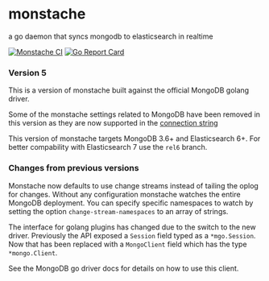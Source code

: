 # monstache
a go daemon that syncs mongodb to elasticsearch in realtime

[![Monstache CI](https://github.com/rwynn/monstache/workflows/Monstache%20CI/badge.svg?branch=rel5)](https://github.com/rwynn/monstache/actions?query=branch%3Arel5)
[![Go Report Card](https://goreportcard.com/badge/github.com/rwynn/monstache)](https://goreportcard.com/report/github.com/rwynn/monstache)

### Version 5

This is a version of monstache built against the official MongoDB golang driver.

Some of the monstache settings related to MongoDB have been removed in this version as they are now supported in the 
[connection string](https://github.com/mongodb/mongo-go-driver/blob/v1.0.0/x/network/connstring/connstring.go)

This version of monstache targets MongoDB 3.6+ and Elasticsearch 6+. For better compability with Elasticsearch 7 use
the `rel6` branch.

### Changes from previous versions

Monstache now defaults to use change streams instead of tailing the oplog for changes.  Without any configuration
monstache watches the entire MongoDB deployment.  You can specify specific namespaces to watch by setting the option
`change-stream-namespaces` to an array of strings.

The interface for golang plugins has changed due to the switch to the new driver. Previously the API exposed
a `Session` field typed as a `*mgo.Session`.  Now that has been replaced with a `MongoClient` field which has the type
`*mongo.Client`. 

See the MongoDB go driver docs for details on how to use this client.
